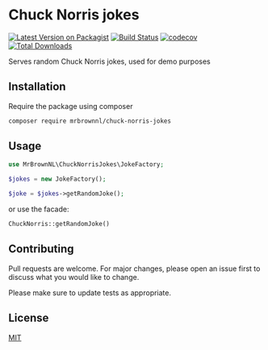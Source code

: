 # Chuck Norris jokes
[![Latest Version on Packagist](https://img.shields.io/packagist/v/mrbrownnl/chuck-norris-jokes.svg?style=flat-square)](https://packagist.org/packages/mrbrownnl/chuck-norris-jokes)
[![Build Status](https://img.shields.io/travis/mrbrownnl/chuck-norris-jokes/master.svg?style=flat-square)](https://travis-ci.org/mrbrownnl/chuck-norris-jokes)
[![codecov](https://codecov.io/gh/MrBrownNL/chuck-norris-jokes/branch/master/graph/badge.svg)](https://codecov.io/gh/MrBrownNL/chuck-norris-jokes)
[![Total Downloads](https://img.shields.io/packagist/dt/mrbrownnl/chuck-norris-jokes.svg?style=flat-square)](https://packagist.org/packages/mrbrownnl/chuck-norris-jokes)

Serves random Chuck Norris jokes, used for demo purposes

## Installation

Require the package using composer

```bash
composer require mrbrownnl/chuck-norris-jokes
```

## Usage

```php
use MrBrownNL\ChuckNorrisJokes\JokeFactory;

$jokes = new JokeFactory();

$joke = $jokes->getRandomJoke();
```
or use the facade:
```php
ChuckNorris::getRandomJoke()
```
## Contributing
Pull requests are welcome. For major changes, please open an issue first to discuss what you would like to change.

Please make sure to update tests as appropriate.

## License
[MIT](./LICENSE.md)
